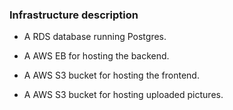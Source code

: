 
### Infrastructure description

- A RDS database running Postgres.

- A AWS EB for hosting the backend.

- A AWS S3 bucket for hosting the frontend.

- A AWS S3 bucket for hosting uploaded pictures.
